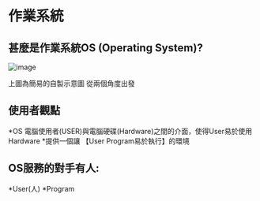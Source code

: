 # 作業系統
## 甚麼是作業系統OS (Operating System)?
![image](https://user-images.githubusercontent.com/81726807/173283011-ebd5097e-d73c-4f26-84aa-e103ec7af4a1.png)

上圖為簡易的自製示意圖
從兩個角度出發
## 使用者觀點
*OS 電腦使用者(USER)與電腦硬碟(Hardware)之間的介面，使得User易於使用Hardware
*提供一個讓 【User Program易於執行】的環境
## OS服務的對手有人:
*User(人)
*Program
 


